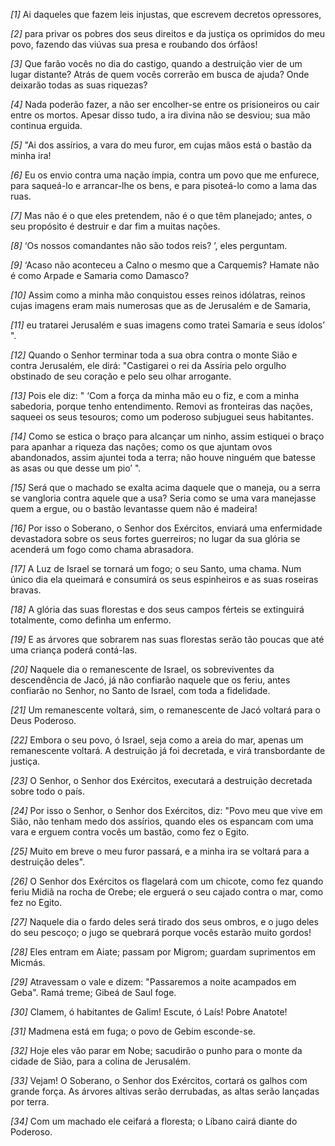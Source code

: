 *[1]* Ai daqueles que fazem leis injustas, que escrevem decretos opressores,

*[2]* para privar os pobres dos seus direitos e da justiça os oprimidos do meu povo, fazendo das viúvas sua presa e roubando dos órfãos!

*[3]* Que farão vocês no dia do castigo, quando a destruição vier de um lugar distante? Atrás de quem vocês correrão em busca de ajuda? Onde deixarão todas as suas riquezas?

*[4]* Nada poderão fazer, a não ser encolher-se entre os prisioneiros ou cair entre os mortos. Apesar disso tudo, a ira divina não se desviou; sua mão continua erguida.

*[5]* "Ai dos assírios, a vara do meu furor, em cujas mãos está o bastão da minha ira!

*[6]* Eu os envio contra uma nação ímpia, contra um povo que me enfurece, para saqueá-lo e arrancar-lhe os bens, e para pisoteá-lo como a lama das ruas.

*[7]* Mas não é o que eles pretendem, não é o que têm planejado; antes, o seu propósito é destruir e dar fim a muitas nações.

*[8]* ‘Os nossos comandantes não são todos reis? ’, eles perguntam.

*[9]* ‘Acaso não aconteceu a Calno o mesmo que a Carquemis? Hamate não é como Arpade e Samaria como Damasco?

*[10]* Assim como a minha mão conquistou esses reinos idólatras, reinos cujas imagens eram mais numerosas que as de Jerusalém e de Samaria,

*[11]* eu tratarei Jerusalém e suas imagens como tratei Samaria e seus ídolos’ ".

*[12]* Quando o Senhor terminar toda a sua obra contra o monte Sião e contra Jerusalém, ele dirá: "Castigarei o rei da Assíria pelo orgulho obstinado de seu coração e pelo seu olhar arrogante.

*[13]* Pois ele diz: " ‘Com a força da minha mão eu o fiz, e com a minha sabedoria, porque tenho entendimento. Removi as fronteiras das nações, saqueei os seus tesouros; como um poderoso subjuguei seus habitantes.

*[14]* Como se estica o braço para alcançar um ninho, assim estiquei o braço para apanhar a riqueza das nações; como os que ajuntam ovos abandonados, assim ajuntei toda a terra; não houve ninguém que batesse as asas ou que desse um pio’ ".

*[15]* Será que o machado se exalta acima daquele que o maneja, ou a serra se vangloria contra aquele que a usa? Seria como se uma vara manejasse quem a ergue, ou o bastão levantasse quem não é madeira!

*[16]* Por isso o Soberano, o Senhor dos Exércitos, enviará uma enfermidade devastadora sobre os seus fortes guerreiros; no lugar da sua glória se acenderá um fogo como chama abrasadora.

*[17]* A Luz de Israel se tornará um fogo; o seu Santo, uma chama. Num único dia ela queimará e consumirá os seus espinheiros e as suas roseiras bravas.

*[18]* A glória das suas florestas e dos seus campos férteis se extinguirá totalmente, como definha um enfermo.

*[19]* E as árvores que sobrarem nas suas florestas serão tão poucas que até uma criança poderá contá-las.

*[20]* Naquele dia o remanescente de Israel, os sobreviventes da descendência de Jacó, já não confiarão naquele que os feriu, antes confiarão no Senhor, no Santo de Israel, com toda a fidelidade.

*[21]* Um remanescente voltará, sim, o remanescente de Jacó voltará para o Deus Poderoso.

*[22]* Embora o seu povo, ó Israel, seja como a areia do mar, apenas um remanescente voltará. A destruição já foi decretada, e virá transbordante de justiça.

*[23]* O Senhor, o Senhor dos Exércitos, executará a destruição decretada sobre todo o país.

*[24]* Por isso o Senhor, o Senhor dos Exércitos, diz: "Povo meu que vive em Sião, não tenham medo dos assírios, quando eles os espancam com uma vara e erguem contra vocês um bastão, como fez o Egito.

*[25]* Muito em breve o meu furor passará, e a minha ira se voltará para a destruição deles".

*[26]* O Senhor dos Exércitos os flagelará com um chicote, como fez quando feriu Midiã na rocha de Orebe; ele erguerá o seu cajado contra o mar, como fez no Egito.

*[27]* Naquele dia o fardo deles será tirado dos seus ombros, e o jugo deles do seu pescoço; o jugo se quebrará porque vocês estarão muito gordos!

*[28]* Eles entram em Aiate; passam por Migrom; guardam suprimentos em Micmás.

*[29]* Atravessam o vale e dizem: "Passaremos a noite acampados em Geba". Ramá treme; Gibeá de Saul foge.

*[30]* Clamem, ó habitantes de Galim! Escute, ó Laís! Pobre Anatote!

*[31]* Madmena está em fuga; o povo de Gebim esconde-se.

*[32]* Hoje eles vão parar em Nobe; sacudirão o punho para o monte da cidade de Sião, para a colina de Jerusalém.

*[33]* Vejam! O Soberano, o Senhor dos Exércitos, cortará os galhos com grande força. As árvores altivas serão derrubadas, as altas serão lançadas por terra.

*[34]* Com um machado ele ceifará a floresta; o Líbano cairá diante do Poderoso.

